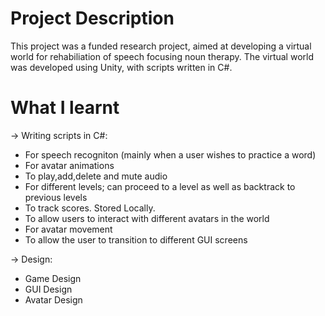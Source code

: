 # Project Description

This project was a funded research project, aimed at developing a virtual world for rehabiliation of speech focusing noun therapy.
The virtual world was developed using Unity, with scripts written in C#.

# What I learnt

-> Writing scripts in C#:
* For speech recogniton (mainly when a user wishes to practice a word)
* For avatar animations
* To play,add,delete and mute audio 
* For different levels; can proceed to a level as well as backtrack to previous levels
* To track scores. Stored Locally.
* To allow users to interact with different avatars in the world
* For avatar movement
* To allow the user to transition to different GUI screens

-> Design:
* Game Design
* GUI Design
* Avatar Design




